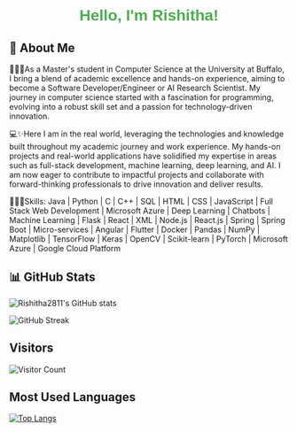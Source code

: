 <div align="center">
  <h1 style="color: #4CAF50; font-family: Arial, sans-serif;">
    Hello, I'm Rishitha!
  </h1>
</div>

## 🚀 About Me
👩🏻‍🎓As a Master's student in Computer Science at the University at Buffalo, I bring a blend of academic excellence and hands-on experience, aiming to become a Software Developer/Engineer or AI Research Scientist. My journey in computer science started with a fascination for programming, evolving into a robust skill set and a passion for technology-driven innovation. 

💻✨Here I am in the real world, leveraging the technologies and knowledge built throughout my academic journey and work experience. My hands-on projects and real-world applications have solidified my expertise in areas such as full-stack development, machine learning, deep learning, and AI. I am now eager to contribute to impactful projects and collaborate with forward-thinking professionals to drive innovation and deliver results.

👩🏻‍💻Skills: 
Java | Python | C | C++ | SQL | HTML | CSS | JavaScript | Full Stack Web Development | Microsoft Azure | Deep Learning | Chatbots | Machine Learning | Flask | React | XML | Node.js | React.js | Spring | Spring Boot | Micro-services | Angular | Flutter | Docker | Pandas | NumPy | Matplotlib | TensorFlow | Keras | OpenCV | Scikit-learn | PyTorch | Microsoft Azure | Google Cloud Platform

## 📊 GitHub Stats

![Rishitha2811's GitHub stats](https://github-readme-stats.vercel.app/api?username=Rishitha2811&show_icons=true&theme=ambient_gradient)

![GitHub Streak](https://github-readme-streak-stats.herokuapp.com?user=Rishitha2811&theme=radical&date_format=M%20j%5B%2C%20Y%5D)

## Visitors
![Visitor Count](https://komarev.com/ghpvc/?username=rishitha2811)

## Most Used Languages
[![Top Langs](https://github-readme-stats.vercel.app/api/top-langs/?username=rishitha2811&layout=compact)](https://github.com/anuraghazra/github-readme-stats)

